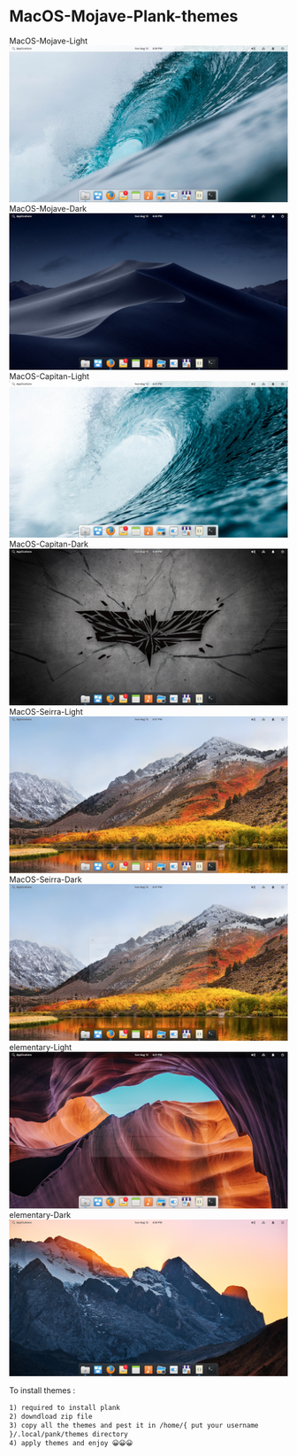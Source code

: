 # MacOS-Mojave-Plank-themes

MacOS-Mojave-Light
![First Screenshot](https://raw.githubusercontent.com/Macintosh98/MacOS-Mojave-Plank-themes/master/preview/MacOS-Mojave-Ligth.png)  
MacOS-Mojave-Dark
![Second Screenshot](https://raw.githubusercontent.com/Macintosh98/MacOS-Mojave-Plank-themes/master/preview/MacOS-Mojave-Dark.png)
MacOS-Capitan-Light
![Third Screenshot](https://raw.githubusercontent.com/Macintosh98/MacOS-Mojave-Plank-themes/master/preview/MacOS-Capitan-Light.png)
MacOS-Capitan-Dark
![Fourth Screenshot](https://raw.githubusercontent.com/Macintosh98/MacOS-Mojave-Plank-themes/master/preview/MacOS-Capitan-Dark.png)  
MacOS-Seirra-Light
![First Screenshot](https://raw.githubusercontent.com/Macintosh98/MacOS-Mojave-Plank-themes/master/preview/MacOS-Seirra-Light.png)  
MacOS-Seirra-Dark
![Second Screenshot](https://raw.githubusercontent.com/Macintosh98/MacOS-Mojave-Plank-themes/master/preview/MacOS-Seirra-Dark.png)
elementary-Light
![Third Screenshot](https://raw.githubusercontent.com/Macintosh98/MacOS-Mojave-Plank-themes/master/preview/elementary-Light.png)
elementary-Dark
![Fourth Screenshot](https://raw.githubusercontent.com/Macintosh98/MacOS-Mojave-Plank-themes/master/preview/elementary-Dark.png)  


To install themes :

    1) required to install plank
    2) downdload zip file
    3) copy all the themes and pest it in /home/{ put your username }/.local/pank/themes directory
    4) apply themes and enjoy 😀😀😀
